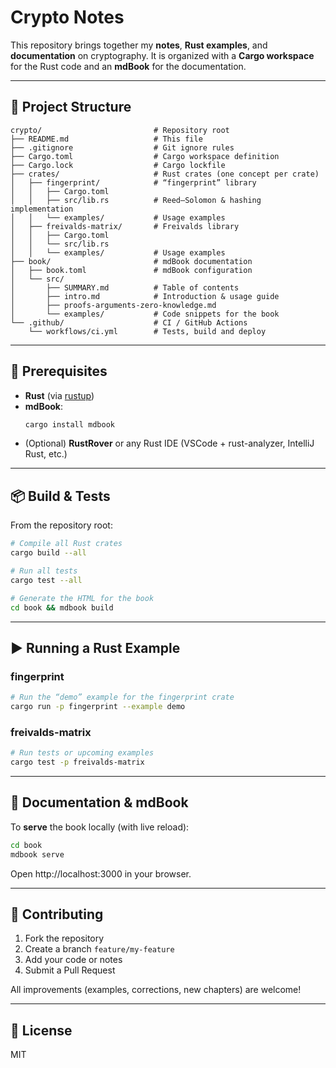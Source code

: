 # Crypto Notes

This repository brings together my **notes**, **Rust examples**, and **documentation** on cryptography. It is organized with a **Cargo workspace** for the Rust code and an **mdBook** for the documentation.

---

## 📂 Project Structure

```plaintext
crypto/                         # Repository root
├── README.md                   # This file
├── .gitignore                  # Git ignore rules
├── Cargo.toml                  # Cargo workspace definition
├── Cargo.lock                  # Cargo lockfile
├── crates/                     # Rust crates (one concept per crate)
│   ├── fingerprint/            # “fingerprint” library
│   │   ├── Cargo.toml
│   │   ├── src/lib.rs          # Reed–Solomon & hashing implementation
│   │   └── examples/           # Usage examples
│   ├── freivalds-matrix/       # Freivalds library
│   │   ├── Cargo.toml
│   │   └── src/lib.rs
│   │   └── examples/           # Usage examples
├── book/                       # mdBook documentation
│   ├── book.toml               # mdBook configuration
│   └── src/
│       ├── SUMMARY.md          # Table of contents
│       ├── intro.md            # Introduction & usage guide
│       ├── proofs-arguments-zero-knowledge.md
│       └── examples/           # Code snippets for the book
└── .github/                    # CI / GitHub Actions
    └── workflows/ci.yml        # Tests, build and deploy
```

---

## 🚀 Prerequisites

- **Rust** (via [rustup](https://rustup.rs/))
- **mdBook**:
  ```bash
  cargo install mdbook
  ```
- (Optional) **RustRover** or any Rust IDE (VSCode + rust-analyzer, IntelliJ Rust, etc.)

---

## 📦 Build & Tests

From the repository root:

```bash
# Compile all Rust crates
cargo build --all

# Run all tests
cargo test --all

# Generate the HTML for the book
cd book && mdbook build
```

---

## ▶️ Running a Rust Example

### fingerprint

```bash
# Run the “demo” example for the fingerprint crate
cargo run -p fingerprint --example demo
```

### freivalds-matrix

```bash
# Run tests or upcoming examples
cargo test -p freivalds-matrix
```

---

## 📖 Documentation & mdBook

To **serve** the book locally (with live reload):

```bash
cd book
mdbook serve
```

Open http://localhost:3000 in your browser.

---

## 🤝 Contributing

1. Fork the repository
2. Create a branch `feature/my-feature`
3. Add your code or notes
4. Submit a Pull Request

All improvements (examples, corrections, new chapters) are welcome!

---

## 📜 License

MIT
